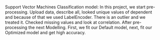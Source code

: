 Support Vector Machines Classification model:
In this project, we start pre-processing. Upload data, describe all, looked unique values of dependent and because of that 
we used LabelEncoder. There is an outlier and we treated it. Checked missing values and look at correlation. After pre-processing
the next Modelling. First, we fit our Default model, next, fit our Optimized model and get high accuracy. 
